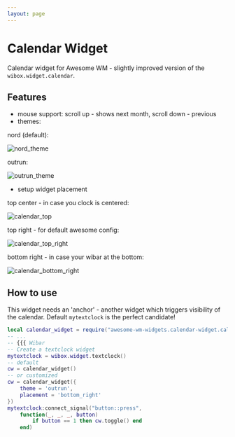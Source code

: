 ```yaml
---
layout: page
---
```

# Calendar Widget

Calendar widget for Awesome WM - slightly improved version of the `wibox.widget.calendar`.

## Features

 - mouse support: scroll up - shows next month, scroll down - previous
 - themes:
  
  nord (default):

  ![nord_theme](../awesome-wm-widgets/assets/img/screenshots/calendar-widget/nord.png)

  outrun:

  ![outrun_theme](../awesome-wm-widgets/assets/img/screenshots/calendar-widget/outrun.png)

 - setup widget placement
  
  top center - in case you clock is centered:

   ![calendar_top](../awesome-wm-widgets/assets/img/screenshots/calendar-widget/calendar_top.png)

  top right - for default awesome config:

  ![calendar_top_right](../awesome-wm-widgets/assets/img/screenshots/calendar-widget/calendar_top_right.png)

  bottom right - in case your wibar at the bottom:

  ![calendar_bottom_right](../awesome-wm-widgets/assets/img/screenshots/calendar-widget/calendar_bottom_right.png)


## How to use

This widget needs an 'anchor' - another widget which triggers visibility of the calendar. Default `mytextclock` is the perfect candidate!

```lua
local calendar_widget = require("awesome-wm-widgets.calendar-widget.calendar")
-- ...
-- {{{ Wibar
-- Create a textclock widget
mytextclock = wibox.widget.textclock()
-- default
cw = calendar_widget()
-- or customized
cw = calendar_widget({
    theme = 'outrun',
    placement = 'bottom_right'
})
mytextclock:connect_signal("button::press", 
    function(_, _, _, button)
        if button == 1 then cw.toggle() end
    end)
```
